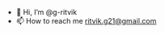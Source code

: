 - 👋 Hi, I’m @g-ritvik
- 📫 How to reach me ritvik.g21@gmail.com

<!---
g-ritvik/g-ritvik is a ✨ special ✨ repository because its `README.md` (this file) appears on your GitHub profile.
You can click the Preview link to take a look at your changes.
--->
